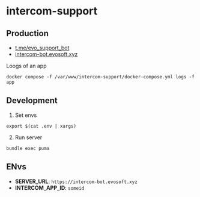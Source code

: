 # intercom-support

## Production

* [t.me/evo_support_bot](t.me/evo_support_bot)
* [intercom-bot.evosoft.xyz](https://intercom-bot.evosoft.xyz)

Loogs of an app

```shell script
docker compose -f /var/www/intercom-support/docker-compose.yml logs -f app
```

## Development

1. Set envs

```shell script
export $(cat .env | xargs)
```

2. Run server

```shell script
bundle exec puma
```

## ENvs

* __SERVER_URL__: `https://intercom-bot.evosoft.xyz`
* __INTERCOM_APP_ID__: `someid`
